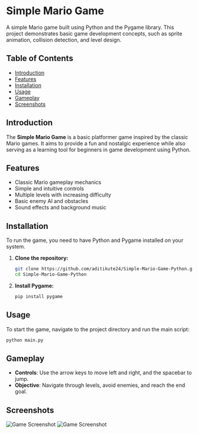 # Simple Mario Game
A simple Mario game built using Python and the Pygame library. This project demonstrates basic game development concepts, such as sprite animation, collision detection, and level design.

## Table of Contents
- [Introduction](#introduction)
- [Features](#features)
- [Installation](#installation)
- [Usage](#usage)
- [Gameplay](#gameplay)
- [Screenshots](#screenshots)

## Introduction

The **Simple Mario Game** is a basic platformer game inspired by the classic Mario games. It aims to provide a fun and nostalgic experience while also serving as a learning tool for beginners in game development using Python.

## Features

- Classic Mario gameplay mechanics
- Simple and intuitive controls
- Multiple levels with increasing difficulty
- Basic enemy AI and obstacles
- Sound effects and background music

## Installation

To run the game, you need to have Python and Pygame installed on your system. 

1. **Clone the repository:**

   ```bash
   git clone https://github.com/aditikute24/Simple-Mario-Game-Python.git
   cd Simple-Mario-Game-Python
   ```

2. **Install Pygame:**

   ```bash
   pip install pygame
   ```

## Usage

To start the game, navigate to the project directory and run the main script:

```bash
python main.py
```

## Gameplay

- **Controls**: Use the arrow keys to move left and right, and the spacebar to jump.
- **Objective**: Navigate through levels, avoid enemies, and reach the end goal.

## Screenshots

![Game Screenshot](https://github.com/user-attachments/assets/0b12b52a-f4bc-44e7-a819-f140a1eb0ec8) 
![Game Screenshot](https://github.com/user-attachments/assets/bdba7277-4243-436d-97a1-3c1a2f0035be) 


